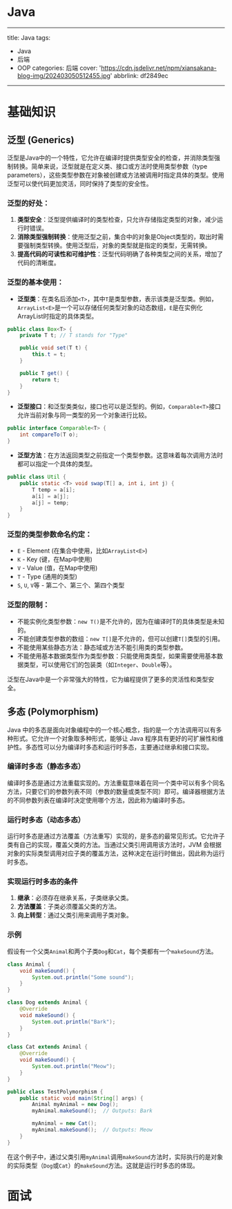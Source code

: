 # Java

---

title: Java
tags:

- Java
- 后端
- OOP
  categories: 后端
  cover: 'https://cdn.jsdelivr.net/npm/xiansakana-blog-img/202403050512455.jpg'
  abbrlink: df2849ec

---

# 基础知识

## 泛型 (Generics)

泛型是Java中的一个特性，它允许在编译时提供类型安全的检查，并消除类型强制转换。简单来说，泛型就是在定义类、接口或方法时使用类型参数（type parameters），这些类型参数在对象被创建或方法被调用时指定具体的类型。使用泛型可以使代码更加灵活，同时保持了类型的安全性。

### 泛型的好处：

1. **类型安全**：泛型提供编译时的类型检查，只允许存储指定类型的对象，减少运行时错误。
2. **消除类型强制转换**：使用泛型之前，集合中的对象是Object类型的，取出时需要强制类型转换。使用泛型后，对象的类型就是指定的类型，无需转换。
3. **提高代码的可读性和可维护性**：泛型代码明确了各种类型之间的关系，增加了代码的清晰度。

### 泛型的基本使用：

- **泛型类**：在类名后添加`<T>`，其中`T`是类型参数，表示该类是泛型类。例如，`ArrayList<E>`是一个可以存储任何类型对象的动态数组，`E`是在实例化ArrayList时指定的具体类型。

```java
public class Box<T> {
    private T t; // T stands for "Type"

    public void set(T t) {
        this.t = t;
    }

    public T get() {
        return t;
    }
}
```

- **泛型接口**：和泛型类类似，接口也可以是泛型的。例如，`Comparable<T>`接口允许当前对象与同一类型的另一个对象进行比较。

```java
public interface Comparable<T> {
    int compareTo(T o);
}
```

- **泛型方法**：在方法返回类型之前指定一个类型参数。这意味着每次调用方法时都可以指定一个具体的类型。

```java
public class Util {
    public static <T> void swap(T[] a, int i, int j) {
        T temp = a[i];
        a[i] = a[j];
        a[j] = temp;
    }
}
```

### 泛型的类型参数命名约定：

- `E` - Element (在集合中使用，比如`ArrayList<E>`)
- `K` - Key (键，在Map中使用)
- `V` - Value (值，在Map中使用)
- `T` - Type (通用的类型)
- `S`, `U`, `V`等 - 第二个、第三个、第四个类型

### 泛型的限制：

- 不能实例化类型参数：`new T()`是不允许的，因为在编译时T的具体类型是未知的。
- 不能创建类型参数的数组：`new T[]`是不允许的，但可以创建`T[]`类型的引用。
- 不能使用某些静态方法：静态域或方法不能引用类的类型参数。
- 不能使用基本数据类型作为类型参数：只能使用类类型，如果需要使用基本数据类型，可以使用它们的包装类（如`Integer`、`Double`等）。

泛型在Java中是一个非常强大的特性，它为编程提供了更多的灵活性和类型安全。

## 多态 (Polymorphism)

Java 中的多态是面向对象编程中的一个核心概念，指的是一个方法调用可以有多种形式。它允许一个对象取多种形式，能够让 Java 程序具有更好的可扩展性和维护性。多态性可以分为编译时多态和运行时多态，主要通过继承和接口实现。

### 编译时多态（静态多态）

编译时多态是通过方法重载实现的。方法重载意味着在同一个类中可以有多个同名方法，只要它们的参数列表不同（参数的数量或类型不同）即可。编译器根据方法的不同参数列表在编译时决定使用哪个方法，因此称为编译时多态。

### 运行时多态（动态多态）

运行时多态是通过方法覆盖（方法重写）实现的，是多态的最常见形式。它允许子类有自己的实现，覆盖父类的方法。当通过父类引用调用该方法时，JVM 会根据对象的实际类型调用对应子类的覆盖方法，这种决定在运行时做出，因此称为运行时多态。

### 实现运行时多态的条件

1. **继承**：必须存在继承关系，子类继承父类。
2. **方法覆盖**：子类必须覆盖父类的方法。
3. **向上转型**：通过父类引用来调用子类对象。

### 示例

假设有一个父类`Animal`和两个子类`Dog`和`Cat`，每个类都有一个`makeSound`方法。

```java
class Animal {
    void makeSound() {
        System.out.println("Some sound");
    }
}

class Dog extends Animal {
    @Override
    void makeSound() {
        System.out.println("Bark");
    }
}

class Cat extends Animal {
    @Override
    void makeSound() {
        System.out.println("Meow");
    }
}

public class TestPolymorphism {
    public static void main(String[] args) {
        Animal myAnimal = new Dog();
        myAnimal.makeSound();  // Outputs: Bark

        myAnimal = new Cat();
        myAnimal.makeSound();  // Outputs: Meow
    }
}

```

在这个例子中，通过父类引用`myAnimal`调用`makeSound`方法时，实际执行的是对象的实际类型（`Dog`或`Cat`）的`makeSound`方法。这就是运行时多态的体现。

# 面试

‍
